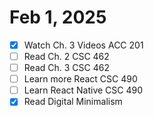 # Feb 1, 2025
- [x] Watch Ch. 3 Videos ACC 201
- [ ] Read Ch. 2 CSC 462
- [ ] Read Ch. 3 CSC 462
- [ ]  Learn more React CSC 490
- [ ]  Learn React Native CSC 490
- [x]  Read Digital Minimalism 
<!--stackedit_data:
eyJoaXN0b3J5IjpbMjA2MDM3NTI5NCwtMTU1MTc2ODQxMCwtMT
I4OTcwMjgzNF19
-->
